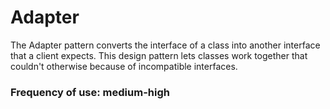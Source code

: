 # Adapter

The Adapter pattern converts the interface of a class into another interface that a client expects.
This design pattern lets classes work together that couldn't otherwise because of incompatible interfaces.

### Frequency of use: medium-high
